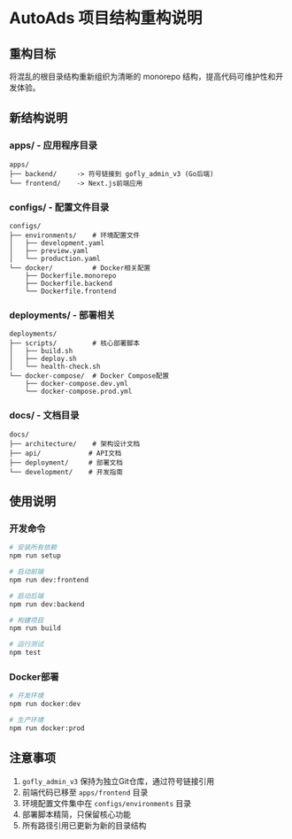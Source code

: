 # AutoAds 项目结构重构说明

## 重构目标

将混乱的根目录结构重新组织为清晰的 monorepo 结构，提高代码可维护性和开发体验。

## 新结构说明

### apps/ - 应用程序目录

```
apps/
├── backend/     -> 符号链接到 gofly_admin_v3 (Go后端)
└── frontend/    -> Next.js前端应用
```

### configs/ - 配置文件目录

```
configs/
├── environments/    # 环境配置文件
│   ├── development.yaml
│   ├── preview.yaml
│   └── production.yaml
└── docker/          # Docker相关配置
    ├── Dockerfile.monorepo
    ├── Dockerfile.backend
    └── Dockerfile.frontend
```

### deployments/ - 部署相关

```
deployments/
├── scripts/         # 核心部署脚本
│   ├── build.sh
│   ├── deploy.sh
│   └── health-check.sh
└── docker-compose/  # Docker Compose配置
    ├── docker-compose.dev.yml
    └── docker-compose.prod.yml
```

### docs/ - 文档目录

```
docs/
├── architecture/    # 架构设计文档
├── api/            # API文档
├── deployment/     # 部署文档
└── development/    # 开发指南
```

## 使用说明

### 开发命令

```bash
# 安装所有依赖
npm run setup

# 启动前端
npm run dev:frontend

# 启动后端
npm run dev:backend

# 构建项目
npm run build

# 运行测试
npm test
```

### Docker部署

```bash
# 开发环境
npm run docker:dev

# 生产环境
npm run docker:prod
```

## 注意事项

1. `gofly_admin_v3` 保持为独立Git仓库，通过符号链接引用
2. 前端代码已移至 `apps/frontend` 目录
3. 环境配置文件集中在 `configs/environments` 目录
4. 部署脚本精简，只保留核心功能
5. 所有路径引用已更新为新的目录结构